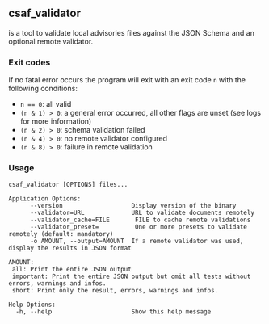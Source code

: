 ## csaf_validator

is a tool to validate local advisories files against the JSON Schema and an optional remote validator.

### Exit codes

If no fatal error occurs the program will exit with an exit code `n` with the following conditions:

- `n == 0`: all valid
- `(n & 1) > 0`: a general error occurred, all other flags are unset (see logs for more information)
- `(n & 2) > 0`: schema validation failed
- `(n & 4) > 0`: no remote validator configured
- `(n & 8) > 0`: failure in remote validation

### Usage

```
csaf_validator [OPTIONS] files...

Application Options:
      --version                   Display version of the binary
      --validator=URL             URL to validate documents remotely
      --validator_cache=FILE       FILE to cache remote validations
      --validator_preset=          One or more presets to validate remotely (default: mandatory)
      -o AMOUNT, --output=AMOUNT  If a remote validator was used, display the results in JSON format

AMOUNT:
 all: Print the entire JSON output
 important: Print the entire JSON output but omit all tests without errors, warnings and infos.
 short: Print only the result, errors, warnings and infos.

Help Options:
  -h, --help                      Show this help message
```
